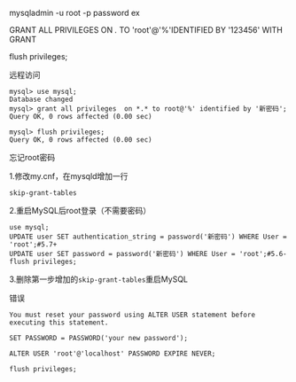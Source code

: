 mysqladmin -u root -p password ex

GRANT ALL PRIVILEGES ON *.* TO 'root'@'%'IDENTIFIED BY '123456' WITH GRANT

flush privileges;



远程访问

```
mysql> use mysql;
Database changed
mysql> grant all privileges  on *.* to root@'%' identified by '新密码';
Query OK, 0 rows affected (0.00 sec)

mysql> flush privileges;
Query OK, 0 rows affected (0.00 sec)
```





忘记root密码

1.修改my.cnf，在mysqld增加一行

```
skip-grant-tables
```

2.重启MySQL后root登录（不需要密码）

```
use mysql;
UPDATE user SET authentication_string = password('新密码') WHERE User = 'root';#5.7+
UPDATE user SET password = password('新密码') WHERE User = 'root';#5.6-
flush privileges;
```

3.删除第一步增加的`skip-grant-tables`重启MySQL



错误

```
You must reset your password using ALTER USER statement before executing this statement.
```

```
SET PASSWORD = PASSWORD('your new password');

ALTER USER 'root'@'localhost' PASSWORD EXPIRE NEVER;

flush privileges;
```



